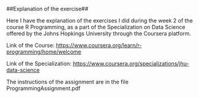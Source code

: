 ##Explanation of the exercise##

Here I have the explanation of the exercises I did during the week 2 of the course R Programming, as a part of the Specialization on Data Science offered by the Johns Hopkings University through the Coursera platform.

Link of the Course: https://www.coursera.org/learn/r-programming/home/welcome

Link of the Specialization: https://www.coursera.org/specializations/jhu-data-science

The instructions of the assignment are in the file ProgrammingAssignment.pdf
